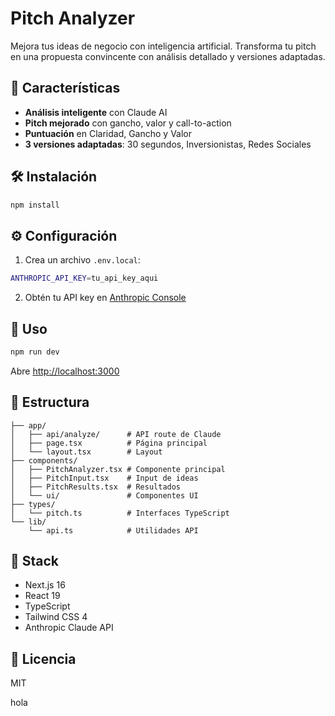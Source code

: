 # Pitch Analyzer

Mejora tus ideas de negocio con inteligencia artificial. Transforma tu pitch en una propuesta convincente con análisis detallado y versiones adaptadas.

## 🚀 Características

- **Análisis inteligente** con Claude AI
- **Pitch mejorado** con gancho, valor y call-to-action
- **Puntuación** en Claridad, Gancho y Valor
- **3 versiones adaptadas**: 30 segundos, Inversionistas, Redes Sociales

## 🛠️ Instalación

```bash
npm install
```

## ⚙️ Configuración

1. Crea un archivo `.env.local`:
```bash
ANTHROPIC_API_KEY=tu_api_key_aqui
```

2. Obtén tu API key en [Anthropic Console](https://console.anthropic.com/settings/keys)

## 🎯 Uso

```bash
npm run dev
```

Abre [http://localhost:3000](http://localhost:3000)

## 📁 Estructura

```
├── app/
│   ├── api/analyze/      # API route de Claude
│   ├── page.tsx          # Página principal
│   └── layout.tsx        # Layout
├── components/
│   ├── PitchAnalyzer.tsx # Componente principal
│   ├── PitchInput.tsx    # Input de ideas
│   ├── PitchResults.tsx  # Resultados
│   └── ui/               # Componentes UI
├── types/
│   └── pitch.ts          # Interfaces TypeScript
└── lib/
    └── api.ts            # Utilidades API
```

## 🧰 Stack

- Next.js 16
- React 19
- TypeScript
- Tailwind CSS 4
- Anthropic Claude API

## 📝 Licencia

MIT

hola